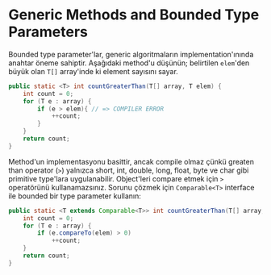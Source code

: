 # Generic Methods and Bounded Type Parameters

Bounded type parameter'lar, generic algoritmaların implementation'ınında anahtar öneme sahiptir. Aşağıdaki method'u
düşünün; belirtilen `elem`'den büyük olan `T[]` array'inde ki element sayısını sayar.

```java
public static <T> int countGreaterThan(T[] array, T elem) {
    int count = 0;
    for (T e : array) {
        if (e > elem){ // => COMPILER ERROR
            ++count;
        }
    }
    return count;
}
```

Method'un implementasyonu basittir, ancak compile olmaz çünkü greaten than operator (`>`) yalnızca short, int, double,
long, float, byte ve char gibi primitive type'lara uygulanabilir. Object'leri compare etmek için `>` operatörünü
kullanamazsınız. Sorunu çözmek için `Comparable<T>` interface ile bounded bir type parameter kullanın:

```java
public static <T extends Comparable<T>> int countGreaterThan(T[] array, T elem) {
    int count = 0;
    for (T e : array) {
        if (e.compareTo(elem) > 0)
            ++count;
    }
    return count;
}
```